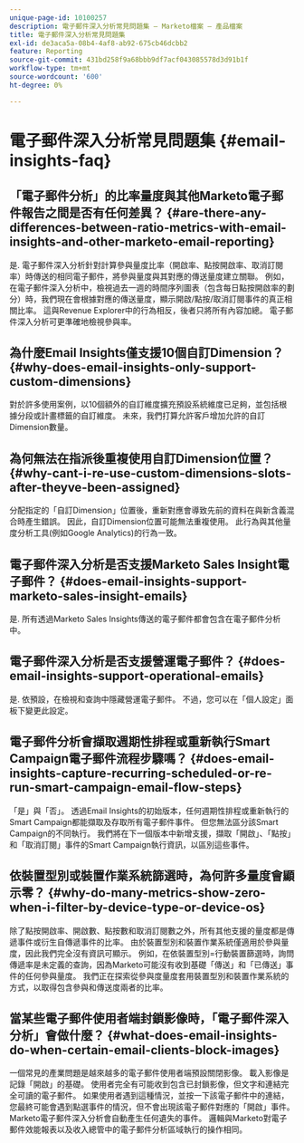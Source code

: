```yaml
---
unique-page-id: 10100257
description: 電子郵件深入分析常見問題集 — Marketo檔案 — 產品檔案
title: 電子郵件深入分析常見問題集
exl-id: de3aca5a-08b4-4af8-ab92-675cb46dcbb2
feature: Reporting
source-git-commit: 431bd258f9a68bbb9df7acf043085578d3d91b1f
workflow-type: tm+mt
source-wordcount: '600'
ht-degree: 0%

---
```


# 電子郵件深入分析常見問題集 {#email-insights-faq}

## 「電子郵件分析」的比率量度與其他Marketo電子郵件報告之間是否有任何差異？ {#are-there-any-differences-between-ratio-metrics-with-email-insights-and-other-marketo-email-reporting}

是. 電子郵件深入分析針對計算參與量度比率（開啟率、點按開啟率、取消訂閱率）時傳送的相同電子郵件，將參與量度與其對應的傳送量度建立關聯。 例如，在電子郵件深入分析中，檢視過去一週的時間序列圖表（包含每日點按開啟率的劃分）時，我們現在會根據對應的傳送量度，顯示開啟/點按/取消訂閱事件的真正相關比率。 這與Revenue Explorer中的行為相反，後者只將所有內容加總。 電子郵件深入分析可更準確地檢視參與率。

## 為什麼Email Insights僅支援10個自訂Dimension？ {#why-does-email-insights-only-support-custom-dimensions}

對於許多使用案例，以10個額外的自訂維度擴充預設系統維度已足夠，並包括根據分段或計畫標籤的自訂維度。 未來，我們打算允許客戶增加允許的自訂Dimension數量。

## 為何無法在指派後重複使用自訂Dimension位置？ {#why-cant-i-re-use-custom-dimensions-slots-after-theyve-been-assigned}

分配指定的「自訂Dimension」位置後，重新對應會導致先前的資料在與新含義混合時產生錯誤。 因此，自訂Dimension位置可能無法重複使用。 此行為與其他量度分析工具(例如Google Analytics)的行為一致。

## 電子郵件深入分析是否支援Marketo Sales Insight電子郵件？ {#does-email-insights-support-marketo-sales-insight-emails}

是. 所有透過Marketo Sales Insights傳送的電子郵件都會包含在電子郵件分析中。

## 電子郵件深入分析是否支援營運電子郵件？ {#does-email-insights-support-operational-emails}

是. 依預設，在檢視和查詢中隱藏營運電子郵件。 不過，您可以在「個人設定」面板下變更此設定。

## 電子郵件分析會擷取週期性排程或重新執行Smart Campaign電子郵件流程步驟嗎？ {#does-email-insights-capture-recurring-scheduled-or-re-run-smart-campaign-email-flow-steps}

「是」與「否」。 透過Email Insights的初始版本，任何週期性排程或重新執行的Smart Campaign都能擷取及存取所有電子郵件事件。 但您無法區分該Smart Campaign的不同執行。 我們將在下一個版本中新增支援，擷取「開啟」、「點按」和「取消訂閱」事件的Smart Campaign執行資訊，以區別這些事件。

## 依裝置型別或裝置作業系統篩選時，為何許多量度會顯示零？ {#why-do-many-metrics-show-zero-when-i-filter-by-device-type-or-device-os}

除了點按開啟率、開啟數、點按數和取消訂閱數之外，所有其他支援的量度都是傳遞事件或衍生自傳遞事件的比率。 由於裝置型別和裝置作業系統僅適用於參與量度，因此我們完全沒有資訊可顯示。 例如，在依裝置型別=行動裝置篩選時，詢問傳遞率是未定義的查詢，因為Marketo可能沒有收到基礎「傳送」和「已傳送」事件的任何參與量度。 我們正在探索從參與度量度套用裝置型別和裝置作業系統的方式，以取得包含參與和傳送度兩者的比率。

## 當某些電子郵件使用者端封鎖影像時，「電子郵件深入分析」會做什麼？ {#what-does-email-insights-do-when-certain-email-clients-block-images}

一個常見的產業問題是越來越多的電子郵件使用者端預設關閉影像。 載入影像是記錄「開啟」的基礎。 使用者完全有可能收到包含已封鎖影像，但文字和連結完全可讀的電子郵件。 如果使用者遇到這種情況，並按一下該電子郵件中的連結，您最終可能會遇到點選事件的情況，但不會出現該電子郵件對應的「開啟」事件。 Marketo電子郵件深入分析會自動產生任何遺失的事件。 邏輯與Marketo對電子郵件效能報表以及收入總管中的電子郵件分析區域執行的操作相同。
